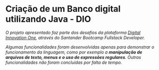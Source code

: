 # Criação de um Banco digital utilizando Java - DIO

*O projeto apresentado faz parte dos desafios da plataforma [Digital Innovation One](https://web.dio.me/home), através do Santander Bootcamp Fullstack Developer.*

*Algumas funcionalidades foram desenvolvidas apenas para demonstrar o funcionamento da linguagem, como por exemplo a <b>manipulação de arquivos de texto, menus e o uso de expressões regulares</b>. Outras funcionalidades não foram concluídas por falta de tempo.*
